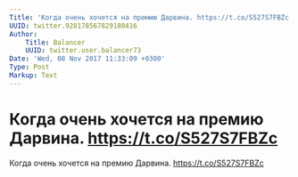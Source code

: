 ```yaml
---
Title: 'Когда очень хочется на премию Дарвина. https://t.co/S527S7FBZc'
UUID: twitter.928178567829180416
Author:
    Title: Balancer
    UUID: twitter.user.balancer73
Date: 'Wed, 08 Nov 2017 11:33:09 +0300'
Type: Post
Markup: Text
---
```


# Когда очень хочется на премию Дарвина. https://t.co/S527S7FBZc

Когда очень хочется на премию Дарвина.
https://t.co/S527S7FBZc